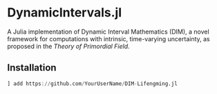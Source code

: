 # DynamicIntervals.jl

A Julia implementation of Dynamic Interval Mathematics (DIM), a novel framework for computations with intrinsic, time-varying uncertainty, as proposed in the *Theory of Primordial Field*.

## Installation
```julia
] add https://github.com/YourUserName/DIM-Lifengming.jl
